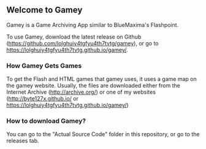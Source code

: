 ## Welcome to Gamey
Gamey is a Game Archiving App similar to BlueMaxima's Flashpoint.

To use Gamey, download the latest release on Github (https://github.com/lolghuiy4tgfyu4th7tvtg/gamey), or go to https://lolghuiy4tgfyu4th7tvtg.github.io/gamey/.

### How Gamey Gets Games
To get the Flash and HTML games that gamey uses, it uses a game map on the gamey website. Usually, the files
are downloaded either from the Internet Archive (http://archive.org/) or one of my websites 
(http://byte127x.github.io/ or https://lolghuiy4tgfyu4th7tvtg.github.io/gamey/)

### How to download Gamey?
You can go to the "Actual Source Code" folder in this repository, or go to the releases tab.
